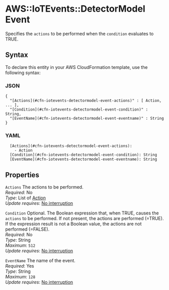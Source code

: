 # AWS::IoTEvents::DetectorModel Event<a name="aws-properties-iotevents-detectormodel-event"></a>

Specifies the `actions` to be performed when the `condition` evaluates to TRUE\.

## Syntax<a name="aws-properties-iotevents-detectormodel-event-syntax"></a>

To declare this entity in your AWS CloudFormation template, use the following syntax:

### JSON<a name="aws-properties-iotevents-detectormodel-event-syntax.json"></a>

```
{
  "[Actions](#cfn-iotevents-detectormodel-event-actions)" : [ Action, ... ],
  "[Condition](#cfn-iotevents-detectormodel-event-condition)" : String,
  "[EventName](#cfn-iotevents-detectormodel-event-eventname)" : String
}
```

### YAML<a name="aws-properties-iotevents-detectormodel-event-syntax.yaml"></a>

```
  [Actions](#cfn-iotevents-detectormodel-event-actions):
    - Action
  [Condition](#cfn-iotevents-detectormodel-event-condition): String
  [EventName](#cfn-iotevents-detectormodel-event-eventname): String
```

## Properties<a name="aws-properties-iotevents-detectormodel-event-properties"></a>

`Actions` <a name="cfn-iotevents-detectormodel-event-actions"></a>
The actions to be performed\.  
_Required_: No  
_Type_: List of [Action](aws-properties-iotevents-detectormodel-action.md)  
_Update requires_: [No interruption](https://docs.aws.amazon.com/AWSCloudFormation/latest/UserGuide/using-cfn-updating-stacks-update-behaviors.html#update-no-interrupt)

`Condition` <a name="cfn-iotevents-detectormodel-event-condition"></a>
Optional\. The Boolean expression that, when TRUE, causes the `actions` to be performed\. If not present, the actions are performed \(=TRUE\)\. If the expression result is not a Boolean value, the actions are not performed \(=FALSE\)\.  
_Required_: No  
_Type_: String  
_Maximum_: `512`  
_Update requires_: [No interruption](https://docs.aws.amazon.com/AWSCloudFormation/latest/UserGuide/using-cfn-updating-stacks-update-behaviors.html#update-no-interrupt)

`EventName` <a name="cfn-iotevents-detectormodel-event-eventname"></a>
The name of the event\.  
_Required_: Yes  
_Type_: String  
_Maximum_: `128`  
_Update requires_: [No interruption](https://docs.aws.amazon.com/AWSCloudFormation/latest/UserGuide/using-cfn-updating-stacks-update-behaviors.html#update-no-interrupt)

